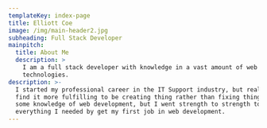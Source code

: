 ```yaml
---
templateKey: index-page
title: Elliott Coe
image: /img/main-header2.jpg
subheading: Full Stack Developer
mainpitch:
  title: About Me
  description: >
    I am a full stack developer with knowledge in a vast amount of web
    technologies. 
description: >-
  I started my professional career in the IT Support industry, but realised I
  find it more fulfilling to be creating thing rather than fixing things, I had
  some knowledge of web development, but I went strength to strength to learn
  everything I needed by get my first job in web development.
---
```


